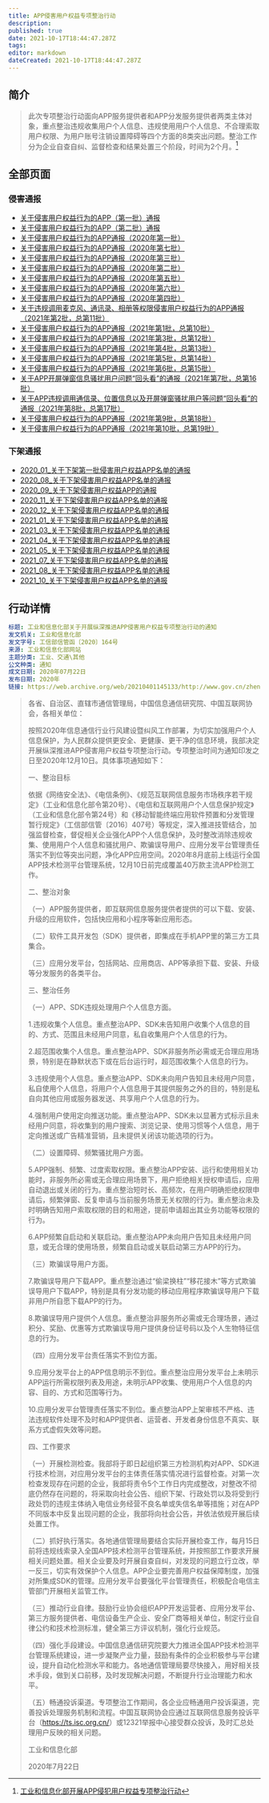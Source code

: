 ```yaml
---
title: APP侵害用户权益专项整治行动
description: 
published: true
date: 2021-10-17T18:44:47.287Z
tags: 
editor: markdown
dateCreated: 2021-10-17T18:44:47.287Z
---
```


## 简介

> 此次专项整治行动面向APP服务提供者和APP分发服务提供者两类主体对象，重点整治违规收集用户个人信息、违规使用用户个人信息、不合理索取用户权限、为用户账号注销设置障碍等四个方面的8类突出问题。整治工作分为企业自查自纠、监督检查和结果处置三个阶段，时间为2个月。[^013]

[^013]: [工业和信息化部开展APP侵犯用户权益专项整治行动](https://web.archive.org/web/20211017110133/https://wap.miit.gov.cn/gyhxxhb/jgsj/xxtxglj/APPqhyhqyzxzzxd/gzdt/art/2019/art_06bc577acc244136a7b15f3266684a90.html)

## 全部页面

### 侵害通报

+ [关于侵害用户权益行为的APP（第一批）通报](./侵害通报/关于侵害用户权益行为的APP（第一批）通报.md)
+ [关于侵害用户权益行为的APP（第二批）通报](./侵害通报/关于侵害用户权益行为的APP（第二批）通报.md)
+ [关于侵害用户权益行为的APP通报（2020年第一批）](./侵害通报/关于侵害用户权益行为的APP通报（2020年第一批）.md)
+ [关于侵害用户权益行为的APP通报（2020年第七批）](./侵害通报/关于侵害用户权益行为的APP通报（2020年第七批）.md)
+ [关于侵害用户权益行为的APP通报（2020年第三批）](./侵害通报/关于侵害用户权益行为的APP通报（2020年第三批）.md)
+ [关于侵害用户权益行为的APP通报（2020年第二批）](./侵害通报/关于侵害用户权益行为的APP通报（2020年第二批）.md)
+ [关于侵害用户权益行为的APP通报（2020年第五批）](./侵害通报/关于侵害用户权益行为的APP通报（2020年第五批）.md)
+ [关于侵害用户权益行为的APP通报（2020年第六批）](./侵害通报/关于侵害用户权益行为的APP通报（2020年第六批）.md)
+ [关于侵害用户权益行为的APP通报（2020年第四批）](./侵害通报/关于侵害用户权益行为的APP通报（2020年第四批）.md)
+ [关于违规调用麦克风、通讯录、相册等权限侵害用户权益行为的APP通报（2021年第2批，总第11批）](./侵害通报/关于违规调用麦克风、通讯录、相册等权限侵害用户权益行为的APP通报（2021年第2批，总第11批）.md)
+ [关于侵害用户权益行为的APP通报（2021年第1批，总第10批）](./侵害通报/关于侵害用户权益行为的APP通报（2021年第1批，总第10批）.md)
+ [关于侵害用户权益行为的APP通报（2021年第3批，总第12批）](./侵害通报/关于侵害用户权益行为的APP通报（2021年第3批，总第12批）.md)
+ [关于侵害用户权益行为的APP通报（2021年第4批，总第13批）](./侵害通报/关于侵害用户权益行为的APP通报（2021年第4批，总第13批）.md)
+ [关于侵害用户权益行为的APP通报（2021年第5批，总第14批）](./侵害通报/关于侵害用户权益行为的APP通报（2021年第5批，总第14批）.md)
+ [关于侵害用户权益行为的APP通报（2021年第6批，总第15批）](./侵害通报/关于侵害用户权益行为的APP通报（2021年第6批，总第15批）.md)
+ [关于APP开屏弹窗信息骚扰用户问题“回头看”的通报（2021年第7批，总第16批）](./侵害通报/关于APP开屏弹窗信息骚扰用户问题“回头看”的通报（2021年第7批，总第16批）.md)
+ [关于APP违规调用通信录、位置信息以及开屏弹窗骚扰用户等问题“回头看”的通报（2021年第8批，总第17批）](./侵害通报/关于APP违规调用通信录、位置信息以及开屏弹窗骚扰用户等问题“回头看”的通报（2021年第8批，总第17批）.md)
+ [关于侵害用户权益行为的APP通报（2021年第9批，总第18批）](./侵害通报/关于侵害用户权益行为的APP通报（2021年第9批，总第18批）.md)
+ [关于侵害用户权益行为的APP通报（2021年第10批，总第19批）](./侵害通报/关于侵害用户权益行为的APP通报（2021年第10批，总第19批）.md)

### 下架通报

+ [2020\_01\_关于下架第一批侵害用户权益APP名单的通报](./下架通报/2020_01_关于下架第一批侵害用户权益APP名单的通报.md)
+ [2020\_08\_关于下架侵害用户权益APP名单的通报](./下架通报/2020_08_关于下架侵害用户权益APP名单的通报.md)
+ [2020\_09\_关于下架侵害用户权益APP的通报](./下架通报/2020_09_关于下架侵害用户权益APP的通报.md)
+ [2020\_11\_关于下架侵害用户权益APP名单的通报](./下架通报/2020_11_关于下架侵害用户权益APP名单的通报.md)
+ [2020\_12\_关于下架侵害用户权益APP名单的通报](./下架通报/2020_12_关于下架侵害用户权益APP名单的通报.md)
+ [2021\_01\_关于下架侵害用户权益APP名单的通报](./下架通报/2021_01_关于下架侵害用户权益APP名单的通报.md)
+ [2021\_03\_关于下架侵害用户权益APP名单的通报](./下架通报/2021_03_关于下架侵害用户权益APP名单的通报.md)
+ [2021\_04\_关于下架侵害用户权益APP名单的通报](./下架通报/2021_04_关于下架侵害用户权益APP名单的通报.md)
+ [2021\_05\_关于下架侵害用户权益APP名单的通报](./下架通报/2021_05_关于下架侵害用户权益APP名单的通报.md)
+ [2021\_07\_关于下架侵害用户权益APP名单的通报](./下架通报/2021_07_关于下架侵害用户权益APP名单的通报.md)
+ [2021\_08\_关于下架侵害用户权益APP名单的通报](./下架通报/2021_08_关于下架侵害用户权益APP名单的通报.md)
+ [2021\_10\_关于下架侵害用户权益APP名单的通报](./下架通报/2021_10_关于下架侵害用户权益APP名单的通报.md)

## 行动详情

```YAML
标题: 工业和信息化部关于开展纵深推进APP侵害用户权益专项整治行动的通知
发文机关: 工业和信息化部
发文字号: 工信部信管函〔2020〕164号
来源: 工业和信息化部网站
主题分类: 工业、交通\其他
公文种类: 通知
成文日期: 2020年07月22日
发布日期: 2020年
链接: https://web.archive.org/web/20210401145133/http://www.gov.cn/zhengce/zhengceku/2020-08/02/content_5531975.htm
```

> 各省、自治区、直辖市通信管理局，中国信息通信研究院、中国互联网协会，各相关单位：
>
> 按照2020年信息通信行业行风建设暨纠风工作部署，为切实加强用户个人信息保护，为人民群众提供更安全、更健康、更干净的信息环境，我部决定开展纵深推进APP侵害用户权益专项整治行动。专项整治时间为通知印发之日至2020年12月10日。具体事项通知如下：
>
> 一、整治目标
>
> 依据《网络安全法》、《电信条例》、《规范互联网信息服务市场秩序若干规定》（工业和信息化部令第20号）、《电信和互联网用户个人信息保护规定》（工业和信息化部令第24号）和《移动智能终端应用软件预置和分发管理暂行规定》（工信部信管〔2016〕407号）等规定，深入推进技管结合，加强监督检查，督促相关企业强化APP个人信息保护，及时整改消除违规收集、使用用户个人信息和骚扰用户、欺骗误导用户、应用分发平台管理责任落实不到位等突出问题，净化APP应用空间。2020年8月底前上线运行全国APP技术检测平台管理系统，12月10日前完成覆盖40万款主流APP检测工作。
>
> 二、整治对象
>
> （一）APP服务提供者，即互联网信息服务提供者提供的可以下载、安装、升级的应用软件，包括快应用和小程序等新应用形态。
>
> （二）软件工具开发包（SDK）提供者，即集成在手机APP里的第三方工具集合。
>
> （三）应用分发平台，包括网站、应用商店、APP等承担下载、安装、升级等分发服务的各类平台。
>
> 三、整治任务
>
> （一）APP、SDK违规处理用户个人信息方面。
>
> 1.违规收集个人信息。重点整治APP、SDK未告知用户收集个人信息的目的、方式、范围且未经用户同意，私自收集用户个人信息的行为。
>
> 2.超范围收集个人信息。重点整治APP、SDK非服务所必需或无合理应用场景，特别是在静默状态下或在后台运行时，超范围收集个人信息的行为。
>
> 3.违规使用个人信息。重点整治APP、SDK未向用户告知且未经用户同意，私自使用个人信息，将用户个人信息用于其提供服务之外的目的，特别是私自向其他应用或服务器发送、共享用户个人信息的行为。
>
> 4.强制用户使用定向推送功能。重点整治APP、SDK未以显著方式标示且未经用户同意，将收集到的用户搜索、浏览记录、使用习惯等个人信息，用于定向推送或广告精准营销，且未提供关闭该功能选项的行为。
>
> （二）设置障碍、频繁骚扰用户方面。
>
> 5.APP强制、频繁、过度索取权限。重点整治APP安装、运行和使用相关功能时，非服务所必需或无合理应用场景下，用户拒绝相关授权申请后，应用自动退出或关闭的行为。重点整治短时长、高频次，在用户明确拒绝权限申请后，频繁弹窗、反复申请与当前服务场景无关权限的行为。重点整治未及时明确告知用户索取权限的目的和用途，提前申请超出其业务功能等权限的行为。
>
> 6.APP频繁自启动和关联启动。重点整治APP未向用户告知且未经用户同意，或无合理的使用场景，频繁自启动或关联启动第三方APP的行为。
>
> （三）欺骗误导用户方面。
>
> 7.欺骗误导用户下载APP。重点整治通过“偷梁换柱”“移花接木”等方式欺骗误导用户下载APP，特别是具有分发功能的移动应用程序欺骗误导用户下载非用户所自愿下载APP的行为。
>
> 8.欺骗误导用户提供个人信息。重点整治非服务所必需或无合理场景，通过积分、奖励、优惠等方式欺骗误导用户提供身份证号码以及个人生物特征信息的行为。
>
> （四）应用分发平台责任落实不到位方面。
>
> 9.应用分发平台上的APP信息明示不到位。重点整治应用分发平台上未明示APP运行所需权限列表及用途，未明示APP收集、使用用户个人信息的内容、目的、方式和范围等行为。
>
> 10.应用分发平台管理责任落实不到位。重点整治APP上架审核不严格、违法违规软件处理不及时和APP提供者、运营者、开发者身份信息不真实、联系方式虚假失效等问题。
>
> 四、工作要求
>
> （一）开展检测检查。我部将于即日起组织第三方检测机构对APP、SDK进行技术检测，对应用分发平台的主体责任落实情况进行监督检查。对第一次检查发现存在问题的企业，我部将责令5个工作日内完成整改，对整改不彻底仍然存在问题的，将采取向社会公告、组织下架、行政处罚以及将受到行政处罚的违规主体纳入电信业务经营不良名单或失信名单等措施；对在APP不同版本中反复出现问题的企业，我部将向社会公告，并依法依规开展后续处置工作。
>
> （二）抓好执行落实。各地通信管理局要结合实际开展检查工作，每月15日前将违规线索录入全国APP技术检测平台管理系统，并按照部工作要求开展相关问题处置。相关企业要及时开展自查自纠，对发现的问题立行立改，举一反三，切实有效保护个人信息。APP企业要完善用户权益保障制度，加强对所集成SDK的管理。应用分发平台要强化平台管理责任，积极配合电信主管部门开展相关监管工作。
>
> （三）推动行业自律。鼓励行业协会组织APP开发运营者、应用分发平台、第三方服务提供者、电信设备生产企业、安全厂商等相关单位，制定行业自律公约和技术检测标准，健全第三方评议机制，强化行业规范。
>
> （四）强化手段建设。中国信息通信研究院要大力推进全国APP技术检测平台管理系统建设，进一步凝聚产业力量，鼓励有条件的企业积极参与平台建设，提升自动化检测水平和能力。各地通信管理局要尽快接入，用好相关技术手段，做到关口前移，及时发现解决问题，不断提升行业治理能力和水平。
>
> （五）畅通投诉渠道。专项整治工作期间，各企业应畅通用户投诉渠道，完善投诉处理服务机制和流程。中国互联网协会应通过互联网信息服务投诉平台（<https://ts.isc.org.cn/>）或12321举报中心接受群众投诉，及时汇总处理用户反映的相关问题。
>
> 工业和信息化部
>
> 2020年7月22日
